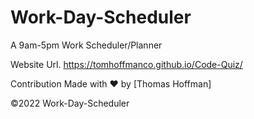 # Work-Day-Scheduler

A 9am-5pm Work Scheduler/Planner

Website Url. https://tomhoffmanco.github.io/Code-Quiz/

Contribution Made with ❤️ by [Thomas Hoffman]

©️2022 Work-Day-Scheduler
